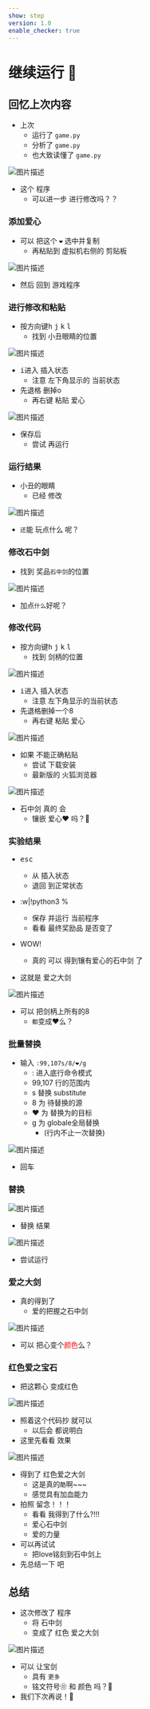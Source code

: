 ```yaml
---
show: step
version: 1.0
enable_checker: true
---
```


# 继续运行 🥋

## 回忆上次内容

- 上次 
	- 运行了 `game.py`
	- 分析了 `game.py`
	- 也大致读懂了 `game.py`

![图片描述](https://doc.shiyanlou.com/courses/uid1190679-20240207-1707276572733)

- 这个 程序
	- 可以进一步 进行修改吗？？

### 添加爱心

- 可以 把这个 `❤` 选中并复制
	- 再粘贴到 虚拟机右侧的 剪贴板

![图片描述](https://doc.shiyanlou.com/courses/uid1190679-20220804-1659576426193)

- 然后 回到 游戏程序

### 进行修改和粘贴

- 按方向键<kbd>h</kbd>	<kbd>j</kbd>	<kbd>k</kbd>	<kbd>l</kbd>	
	- 找到 小丑眼睛的位置

![图片描述](https://doc.shiyanlou.com/courses/uid1190679-20240116-1705414793500)

- <kbd>i</kbd>进入 插入状态
	- 注意 左下角显示的 当前状态
- 先退格 删掉o
	- 再右键 粘贴 爱心

![图片描述](https://doc.shiyanlou.com/courses/uid1190679-20231022-1697937902533)

- 保存后
	- 尝试 再运行

### 运行结果

- 小丑的眼睛
	- 已经 修改

![图片描述](https://doc.shiyanlou.com/courses/uid1190679-20231022-1697937942560)

- `还`能 玩点什么 呢？

### 修改石中剑

- 找到 奖品`石中剑`的位置

![图片描述](https://doc.shiyanlou.com/courses/uid1190679-20230906-1693962880441)

- 加点`什么`好呢？

### 修改代码

- 按方向键<kbd>h</kbd>	<kbd>j</kbd>	<kbd>k</kbd>	<kbd>l</kbd>	
	- 找到 剑柄的位置

![图片描述](https://doc.shiyanlou.com/courses/uid1190679-20240116-1705414793500)

- <kbd>i</kbd>进入 插入状态
	- 注意 左下角显示的当前状态
- 先退格删掉一个8
	- 再右键 粘贴 爱心

![图片描述](https://doc.shiyanlou.com/courses/uid1190679-20230220-1676902222210)

- 如果 不能正确粘贴
	- 尝试 下载安装 
	- 最新版的 火狐浏览器

![图片描述](https://doc.shiyanlou.com/courses/uid1190679-20230220-1676902393474)

- 石中剑 真的 会
	- 镶嵌 爱心❤ ️吗？🤔️

### 实验结果

- <kbd>esc</kbd>
	- 从 插入状态 
	- 退回 到正常状态

- :w|!python3 %
	- 保存 并运行 当前程序
	- 看看 最终奖励品 是否变了
- WOW!
	- 真的 可以 得到镶有爱心的石中剑 了

- 这就是 爱之大剑

![图片描述](https://doc.shiyanlou.com/courses/uid1190679-20230220-1676902432305)

- 可以 把剑柄上所有的8
	- `都`变成❤么？

### 批量替换
- 输入 `:99,107s/8/❤/g`
	- : 进入底行命令模式
	- 99,107 行的范围内
	- s 替换 substitute
	- 8 为 待替换的源
	- ❤ 为 替换为的目标
	- g 为 globale全局替换
		- (行内不止一次替换)

![图片描述](https://doc.shiyanlou.com/courses/uid1190679-20220919-1663597018474)

- 回车

### 替换

![图片描述](https://doc.shiyanlou.com/courses/uid1190679-20230220-1676902615904)

- 替换 结果

![图片描述](https://doc.shiyanlou.com/courses/uid1190679-20220919-1663597105620)

- 尝试运行

### 爱之大剑

- 真的得到了
	- 爱的把握之石中剑

![图片描述](https://doc.shiyanlou.com/courses/uid1190679-20230220-1676902646084)

- 可以 把心变个<font style="color:red">颜色</font>么？

### 红色爱之宝石

- 把这颗心 变成红色

![图片描述](https://doc.shiyanlou.com/courses/uid1190679-20220919-1663597151098)

- 照着这个代码抄 就可以
	- 以后会 都说明白
- 这里先看看 效果

![图片描述](https://doc.shiyanlou.com/courses/uid1190679-20220919-1663597196139)

- 得到了 红色爱之大剑
	- 这是真的`酷`啊~~~
	- 感觉具有加血能力
- 拍照 留念！！！
	- 看看 我得到了什么?!!!
	- 爱心石中剑
	- 爱的力量
- 可以再试试
	- 把love铭刻到石中剑上
- 先总结一下 吧 

## 总结

- 这次修改了 程序 
	- 将 石中剑
	- 变成了 红色 爱之大剑

![图片描述](https://doc.shiyanlou.com/courses/uid1190679-20240207-1707279748045)

- 可以 让宝剑 
	- 具有 `更多` 
	- 铭文符号❀ 和 颜色 吗？🤔
- 我们下次再说！👋
